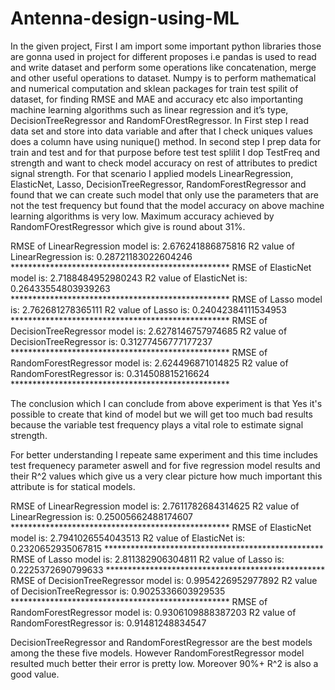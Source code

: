 # Antenna-design-using-ML

In the given project, First I am import some important python libraries those are gonna used in project for different proposes i.e pandas is used to read and write dataset and perform some operations like concatenation, merge and other useful operations to dataset. Numpy is to perform mathematical and numerical computation and sklean packages for train test spilit of dataset, for finding RMSE and MAE and accuracy etc also importanting machine learning algorithms such as linear regression and it’s type, DecisionTreeRegressor and RandomFOrestRegressor.
In First step I read data set and store into data variable and after that I check uniques values does a column have using nunique() method.
In second step I prep data for train and test and for that purpose before test test splilit I dop TestFreq and strength and want to check model accuracy on rest of attributes to predict signal strength.
For that scenario I applied models LinearRegression, ElasticNet, Lasso, DecisionTreeRegressor, RandomForestRegressor and found that we can create such model that only use the parameters that are not the test frequency but found that the model accuracy on above machine learning algorithms is very low. Maximum accuracy achieved by RandomFOrestRegressor which give is round about 31%.

RMSE of LinearRegression model is: 2.676241886875816 
R2 value of LinearRegression is: 0.28721183022604246 ************************************************** 
RMSE of ElasticNet model is: 2.7188484952980243 
R2 value of ElasticNet is: 0.26433554803939263 ************************************************** 
RMSE of Lasso model is: 2.762681278365111 
R2 value of Lasso is: 0.24042384111534953 ************************************************** 
RMSE of DecisionTreeRegressor model is: 2.6278146757974685 
R2 value of DecisionTreeRegressor is: 0.31277456777177237 ************************************************** 
RMSE of RandomForestRegressor model is: 2.624496871014825 R2 value of RandomForestRegressor is: 0.314508815216624 **************************************************


The conclusion which I can conclude from above experiment is that Yes it's possible to create that kind of model but we will get too much bad results because the variable test frequency plays a vital role to estimate signal strength. 

For better understanding I repeate same experiment and this time includes test frequenecy parameter aswell and for five regression model results and their R^2 values which give us a very clear picture how much important this attribute is for statical models.


RMSE of LinearRegression model is: 2.7611782684314625 R2 value of LinearRegression is: 0.25005662488174607 ************************************************** 
RMSE of ElasticNet model is: 2.7941026554043513 
R2 value of ElasticNet is: 0.2320652935067815 ************************************************** 
RMSE of Lasso model is: 2.811382906304811 
R2 value of Lasso is: 0.2225372690799633 ************************************************** 
RMSE of DecisionTreeRegressor model is: 0.9954226952977892 
R2 value of DecisionTreeRegressor is: 0.9025336603929535 ************************************************** 
RMSE of RandomForestRegressor model is: 0.9306109888387203 
R2 value of RandomForestRegressor is: 0.91481248834547

DecisionTreeRegressor and RandomForestRegressor are the best models among the these five models. However RandomForestRegressor model resulted much better their error is pretty low. Moreover 90%+ R^2 is also a good value.
